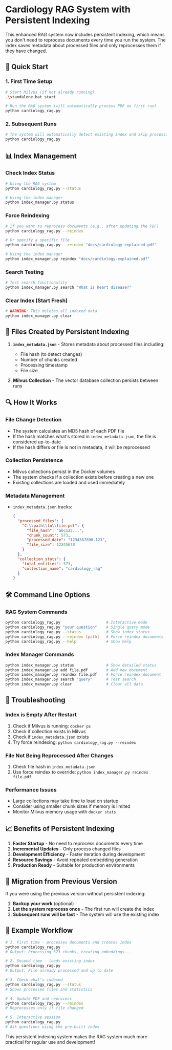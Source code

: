 # Cardiology RAG System with Persistent Indexing

This enhanced RAG system now includes persistent indexing, which means you don't need to reprocess documents every time you run the system. The index saves metadata about processed files and only reprocesses them if they have changed.

## 🚀 Quick Start

### 1. First Time Setup
```bash
# Start Milvus (if not already running)
.\standalone.bat start

# Run the RAG system (will automatically process PDF on first run)
python cardiology_rag.py
```

### 2. Subsequent Runs
```bash
# The system will automatically detect existing index and skip processing
python cardiology_rag.py
```

## 📊 Index Management

### Check Index Status
```bash
# Using the RAG system
python cardiology_rag.py --status

# Using the index manager
python index_manager.py status
```

### Force Reindexing
```bash
# If you want to reprocess documents (e.g., after updating the PDF)
python cardiology_rag.py --reindex

# Or specify a specific file
python cardiology_rag.py --reindex "docs/cardiology-explained.pdf"

# Using the index manager
python index_manager.py reindex "docs/cardiology-explained.pdf"
```

### Search Testing
```bash
# Test search functionality
python index_manager.py search "What is heart disease?"
```

### Clear Index (Start Fresh)
```bash
# WARNING: This deletes all indexed data
python index_manager.py clear
```

## 📁 Files Created by Persistent Indexing

1. **`index_metadata.json`** - Stores metadata about processed files including:
   - File hash (to detect changes)
   - Number of chunks created
   - Processing timestamp
   - File size

2. **Milvus Collection** - The vector database collection persists between runs

## 🔍 How It Works

### File Change Detection
- The system calculates an MD5 hash of each PDF file
- If the hash matches what's stored in `index_metadata.json`, the file is considered up-to-date
- If the hash differs or file is not in metadata, it will be reprocessed

### Collection Persistence
- Milvus collections persist in the Docker volumes
- The system checks if a collection exists before creating a new one
- Existing collections are loaded and used immediately

### Metadata Management
- `index_metadata.json` tracks:
  ```json
  {
    "processed_files": {
      "C:\\path\\to\\file.pdf": {
        "file_hash": "abc123...",
        "chunk_count": 573,
        "processed_date": "1234567890.123",
        "file_size": 12345678
      }
    },
    "collection_stats": {
      "total_entities": 573,
      "collection_name": "cardiology_rag"
    }
  }
  ```

## 🛠️ Command Line Options

### RAG System Commands
```bash
python cardiology_rag.py                    # Interactive mode
python cardiology_rag.py "your question"    # Single query mode
python cardiology_rag.py --status           # Show index status
python cardiology_rag.py --reindex [path]   # Force reindex documents
python cardiology_rag.py --help             # Show help
```

### Index Manager Commands
```bash
python index_manager.py status              # Show detailed status
python index_manager.py add file.pdf        # Add new document
python index_manager.py reindex file.pdf    # Force reindex document
python index_manager.py search "query"      # Test search
python index_manager.py clear               # Clear all data
```

## 🔧 Troubleshooting

### Index is Empty After Restart
1. Check if Milvus is running: `docker ps`
2. Check if collection exists in Milvus
3. Check if `index_metadata.json` exists
4. Try force reindexing: `python cardiology_rag.py --reindex`

### File Not Being Reprocessed After Changes
1. Check file hash in `index_metadata.json`
2. Use force reindex to override: `python index_manager.py reindex file.pdf`

### Performance Issues
- Large collections may take time to load on startup
- Consider using smaller chunk sizes if memory is limited
- Monitor Milvus memory usage with `docker stats`

## 📈 Benefits of Persistent Indexing

1. **Faster Startup** - No need to reprocess documents every time
2. **Incremental Updates** - Only process changed files
3. **Development Efficiency** - Faster iteration during development
4. **Resource Savings** - Avoid repeated embedding generation
5. **Production Ready** - Suitable for production environments

## 🔄 Migration from Previous Version

If you were using the previous version without persistent indexing:

1. **Backup your work** (optional)
2. **Let the system reprocess once** - The first run will create the index
3. **Subsequent runs will be fast** - The system will use the existing index

## 📝 Example Workflow

```bash
# 1. First time - processes documents and creates index
python cardiology_rag.py
# Output: Processing 573 chunks, creating embeddings...

# 2. Second time - loads existing index
python cardiology_rag.py
# Output: File already processed and up to date

# 3. Check what's indexed
python cardiology_rag.py --status
# Shows processed files and statistics

# 4. Update PDF and reprocess
python cardiology_rag.py --reindex
# Reprocesses only if file changed

# 5. Interactive session
python cardiology_rag.py
# Ask questions using the pre-built index
```

This persistent indexing system makes the RAG system much more practical for regular use and development!
